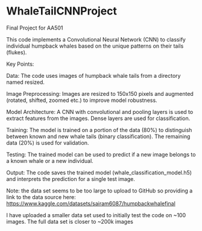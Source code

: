 # WhaleTailCNNProject
Final Project for AA501

This code implements a Convolutional Neural Network (CNN) to classify individual humpback whales based on the unique patterns on their tails (flukes).

Key Points:

Data: The code uses images of humpback whale tails from a directory named resized.

Image Preprocessing: Images are resized to 150x150 pixels and augmented (rotated, shifted, zoomed etc.) to improve model robustness.

Model Architecture: A CNN with convolutional and pooling layers is used to extract features from the images. Dense layers are used for classification.

Training: The model is trained on a portion of the data (80%) to distinguish between known and new whale tails (binary classification). The remaining data (20%) is used for validation.

Testing: The trained model can be used to predict if a new image belongs to a known whale or a new individual.

Output: The code saves the trained model (whale_classification_model.h5) and interprets the prediction for a single test image.

Note: the data set seems to be too large to upload to GitHub so providing a link to the data source here: https://www.kaggle.com/datasets/sairam6087/humpbackwhalefinal

I have uploaded a smaller data set used to initially test the code on ~100 images. The full data set is closer to ~200k images
